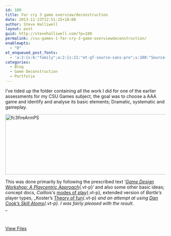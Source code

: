 ```yaml
---
id: 180
title: Far cry 3 game overview/deconstruction
date: 2013-11-23T12:51:15+10:00
author: Steve Halliwell
layout: post
guid: http://stevehalliwell.com/?p=180
permalink: /csu-games-1-far-cry-3-game-overviewdeconstruction/
enablewpts:
  - "0"
et_enqueued_post_fonts:
  - 'a:2:{s:6:"family";a:2:{s:21:"et-gf-source-sans-pro";s:100:"Source+Sans+Pro:200,200italic,300,300italic,regular,italic,600,600italic,700,700italic,900,900italic";s:10:"et-gf-lato";s:75:"Lato:100,100italic,300,300italic,regular,italic,700,700italic,900,900italic";}s:6:"subset";a:7:{i:0;s:8:"cyrillic";i:1;s:5:"greek";i:2;s:10:"vietnamese";i:3;s:5:"latin";i:4;s:9:"greek-ext";i:5;s:9:"latin-ext";i:6;s:12:"cyrillic-ext";}}'
categories:
  - Blog
  - Game Deconstruction
  - Portfolio
---
```

I&#8217;ve tided up the folder containing all the work I did for one of the earlier assessments for my CSU Games subject, the goal was to choose a AAA game and identify and analyse its basic elements; Dramatic, systematic and gameplay.

<img loading="lazy" class="alignnone size-full wp-image-188" alt="fc3fireArmPS" src="http://stevehalliwell.com/wp-content/uploads/2013/11/fc3fireArmPS.png" width="588" height="189" srcset="http://stevehalliwell.com/wp-content/uploads/2013/11/fc3fireArmPS.png 588w, http://stevehalliwell.com/wp-content/uploads/2013/11/fc3fireArmPS-300x96.png 300w" sizes="(max-width: 588px) 100vw, 588px" /> 

This was done primarily by following the prescribed text &#8216;[_Game Design Workshop: A Playcentric Approach_](http://www.amazon.com/Game-Design-Workshop-Playcentric-Innovative/dp/0240809742){.vt-p}&#8216; and also some other basic ideas; concept docs, _Caillois_&#8216;s [modes of play](http://books.google.com.au/books?id=mQfIAAAACAAJ&redir_esc=y){.vt-p}, extended version of _Bartle&#8217;s_ player types, _Koster&#8217;s [Theory of fun](http://www.theoryoffun.com/){.vt-p} _and an attempt at using _[Dan Cook&#8217;s Skill Atoms](http://www.gamasutra.com/view/feature/129948/the_chemistry_of_game_design.php?page=3){.vt-p}._ I was fairly pleased with the result._  
_ 

&nbsp;

[View Files](https://drive.google.com/folderview?id=0B3IiDGqoOqoSNnkza1VYcjVQYVE&usp=sharing)